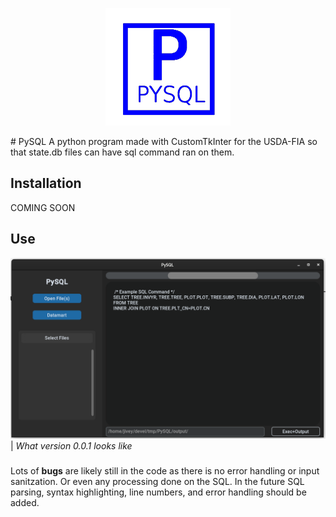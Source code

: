 <p align="center">
  <picture>
    <img src="./github_media/logo.png">
  </picture>
</p>
# PySQL
A python program made with CustomTkInter for the USDA-FIA so that state.db files can have sql command ran on them. 

## Installation
COMING SOON

## Use
![](github_media/example_GUI.png)
| _What version 0.0.1 looks like_
###
Lots of **bugs** are likely still in the code as there is no error handling or input sanitzation. Or even any processing done on the SQL. In the future SQL parsing, syntax highlighting, line numbers, and error handling should be added. 

